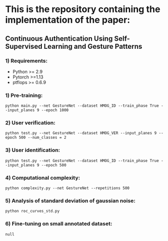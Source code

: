# This is the repository containing the implementation of the paper: 
## Continuous Authentication Using Self-Supervised Learning and Gesture Patterns
### 1) Requirements:
* Python >= 2.9
* Pytorch >=1.13
* ptflops >= 0.6.9
  
### 1) Pre-training:
 ```
 python main.py --net GestureNet --dataset HMOG_ID --train_phase True --input_planes 9 --epoch 1000
 ```
### 2) User verification:

 ```
 python test.py --net GestureNet --dataset HMOG_VER --input_planes 9 --epoch 500 --num_classes = 2
 ```
### 3) User identification:
 ```
 python test.py --net GestureNet --dataset HMOG_ID --train_phase True --input_planes 9 --epoch 500
 ```
### 4) Computational complexity:
 
 ```
 python complexity.py --net GestureNet --repetitions 500
 ```
### 5) Analysis of standard deviation of gaussian noise:

```
python roc_curves_std.py
```
### 6) Fine-tuning on small annotated dataset:
```
null
```

